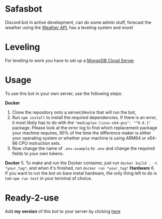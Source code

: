 # Safasbot
Discord bot in active development, can do some admin stuff, forecast the weather using the [Weather API](https://www.weatherapi.com/), has a leveling system and more!

# Leveling
For leveling to work you have to set up a [MongoDB Cloud Server](https://cloud.mongodb.com)

# Usage
To use this bot in your own server, use the following steps:

**Docker**
1. Clone the repository onto a server/device that will run the bot,
2. Run `npm install` to install the required dependencies. If there is an error, it most likely has to do with the `"mediaplex-linux-x64-gnu": "^0.0.1"` package. Please look at the error log to find which replacement package your machine requires, 90% of the time the difference maker is either your operating system or whether your machine is using ARM64 or x64-86 CPU instruction sets.
3. Now change the name of `.env.example` to `.env` and change the required fields to your own tokens.

**Docker**
5. To make and run the Docker container, just run `docker build . -t *your_tag*`, and when it's finished, run `docker run *your_tag*`
**Hardware**
6. If you want to run the bot on bare metal hardware, the only thing left to do is run `npm run test` in your terminal of choice.

# Ready-2-use
Add **my version** of this bot to your server by clicking [here](https://discord.com/api/oauth2/authorize?client_id=1012693236541829147&permissions=8&scope=bot%20applications.commands)
